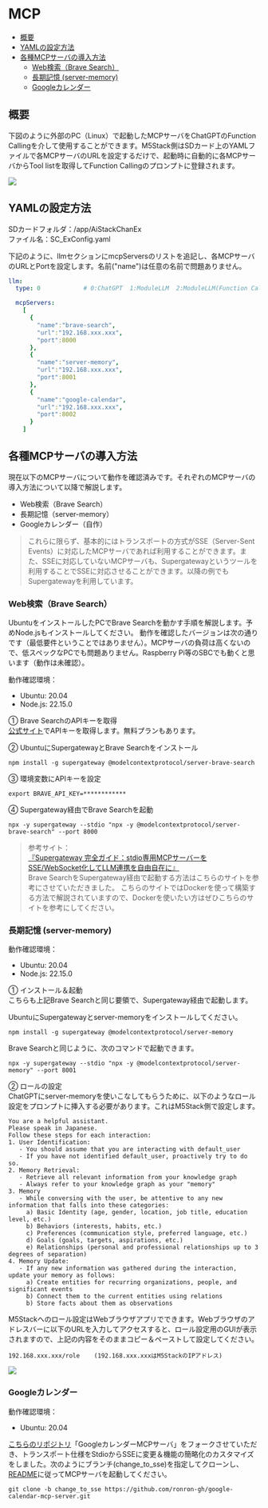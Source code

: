 # MCP

- [概要](#概要)
- [YAMLの設定方法](#yamlの設定方法)
- [各種MCPサーバの導入方法](#各種mcpサーバの導入方法)
  - [Web検索（Brave Search）](#web検索brave-search)
  - [長期記憶 (server-memory)](#長期記憶-server-memory)
  - [Googleカレンダー](#googleカレンダー)

## 概要
下図のように外部のPC（Linux）で起動したMCPサーバをChatGPTのFunction Callingを介して使用することができます。M5Stack側はSDカード上のYAMLファイルで各MCPサーバのURLを設定するだけで、起動時に自動的に各MCPサーバからTool listを取得してFunction Callingのプロンプトに登録されます。

![](../images/mcp_overview.png)

## YAMLの設定方法
SDカードフォルダ：/app/AiStackChanEx  
ファイル名：SC_ExConfig.yaml

下記のように、llmセクションにmcpServersのリストを追記し、各MCPサーバのURLとPortを設定します。名前("name")は任意の名前で問題ありません。

```yaml
llm:
  type: 0            # 0:ChatGPT  1:ModuleLLM  2:ModuleLLM(Function Calling)

  mcpServers:
    [
      {
        "name":"brave-search",
        "url":"192.168.xxx.xxx",
        "port":8000
      },
      {
        "name":"server-memory",
        "url":"192.168.xxx.xxx",
        "port":8001
      },
      {
        "name":"google-calendar",
        "url":"192.168.xxx.xxx",
        "port":8002
      }
    ]
```

## 各種MCPサーバの導入方法
現在以下のMCPサーバについて動作を確認済みです。それぞれのMCPサーバの導入方法について以降で解説します。

- Web検索（Brave Search）
- 長期記憶（server-memory）
- Googleカレンダー（自作）

> これらに限らず、基本的にはトランスポートの方式がSSE（Server-Sent Events）に対応したMCPサーバであれば利用することができます。また、SSEに対応していないMCPサーバも、Supergatewayというツールを利用することでSSEに対応させることができます。以降の例でもSupergatewayを利用しています。

### Web検索（Brave Search）
UbuntuをインストールしたPCでBrave Searchを動かす手順を解説します。予めNode.jsもインストールしてください。
動作を確認したバージョンは次の通りです（最低要件ということではありません）。MCPサーバの負荷は高くないので、低スペックなPCでも問題ありません。Raspberry Pi等のSBCでも動くと思います（動作は未確認）。

動作確認環境：
- Ubuntu: 20.04
- Node.js: 22.15.0

① Brave SearchのAPIキーを取得  
[公式サイト](https://brave.com/ja/search/api/)でAPIキーを取得します。無料プランもあります。

② UbuntuにSupergatewayとBrave Searchをインストール  
```
npm install -g supergateway @modelcontextprotocol/server-brave-search
```

③ 環境変数にAPIキーを設定  
```
export BRAVE_API_KEY=************
```

④ Supergateway経由でBrave Searchを起動  
```
npx -y supergateway --stdio "npx -y @modelcontextprotocol/server-brave-search" --port 8000
```

> 参考サイト：  
> [『Supergateway 完全ガイド：stdio専用MCPサーバーをSSE/WebSocket化してLLM連携を自由自在に』](https://notai.jp/supergateway/)  
> Brave SearchをSupergateway経由で起動する方法はこちらのサイトを参考にさせていただきました。
> こちらのサイトではDockerを使って構築する方法で解説されていますので、Dockerを使いたい方はぜひこちらのサイトを参考にしてください。

### 長期記憶 (server-memory)
動作確認環境：
- Ubuntu: 20.04
- Node.js: 22.15.0

① インストール＆起動  
こちらも上記Brave Searchと同じ要領で、Supergateway経由で起動します。

UbuntuにSupergatewayとserver-memoryをインストールしてください。
```
npm install -g supergateway @modelcontextprotocol/server-memory
```
Brave Searchと同じように、次のコマンドで起動できます。
```
npx -y supergateway --stdio "npx -y @modelcontextprotocol/server-memory" --port 8001
```

② ロールの設定  
ChatGPTにserver-memoryを使いこなしてもらうために、以下のようなロール設定をプロンプトに挿入する必要があります。これはM5Stack側で設定します。

```
You are a helpful assistant.
Please speak in Japanese.
Follow these steps for each interaction:
1. User Identification:
   - You should assume that you are interacting with default_user
   - If you have not identified default_user, proactively try to do so.
2. Memory Retrieval:
   - Retrieve all relevant information from your knowledge graph
   - Always refer to your knowledge graph as your "memory"
3. Memory
   - While conversing with the user, be attentive to any new information that falls into these categories:
     a) Basic Identity (age, gender, location, job title, education level, etc.)
     b) Behaviors (interests, habits, etc.)
     c) Preferences (communication style, preferred language, etc.)
     d) Goals (goals, targets, aspirations, etc.)
     e) Relationships (personal and professional relationships up to 3 degrees of separation)
4. Memory Update:
   - If any new information was gathered during the interaction, update your memory as follows:
     a) Create entities for recurring organizations, people, and significant events
     b) Connect them to the current entities using relations
     b) Store facts about them as observations

```

M5Stackへのロール設定はWebブラウザアプリでできます。Webブラウザのアドレスバーに以下のURLを入力してアクセスすると、ロール設定用のGUIが表示されますので、上記の内容をそのままコピー＆ペーストして設定してください。
```
192.168.xxx.xxx/role    (192.168.xxx.xxxはM5StackのIPアドレス)
```

![](../images/role_setting.png)

### Googleカレンダー
動作確認環境：
- Ubuntu: 20.04

[こちらのリポジトリ](https://github.com/101ta28/google-calendar-mcp-server)「GoogleカレンダーMCPサーバ」をフォークさせていただき、トランスポート仕様をStdioからSSEに変更＆機能の簡略化のカスタマイズをしました。次のようにブランチ(change_to_sse)を指定してクローンし、[README](https://github.com/ronron-gh/google-calendar-mcp-server/blob/change_to_sse/README.ja.md)に従ってMCPサーバを起動してください。

```
git clone -b change_to_sse https://github.com/ronron-gh/google-calendar-mcp-server.git
```

